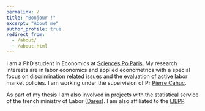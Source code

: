 ```yaml
---
permalink: /
title: "Bonjour !"
excerpt: "About me"
author_profile: true
redirect_from: 
  - /about/
  - /about.html
---
```


I am a PhD student in Economics at [Sciences Po Paris](https://www.sciencespo.fr/department-economics/en.html). My research interests are in labor economics and applied econometrics with a special focus on discrimination related issues and the evaluation of active labor market policies. I am working under the supervision of Pr [Pierre Cahuc](https://sites.google.com/site/pierrecahuc/).

As part of my thesis I am also involved in projects with the statistical service of the french ministry of Labor ([Dares](https://dares.travail-emploi.gouv.fr)). I am also affiliated to the [LIEPP](https://www.sciencespo.fr/liepp/en/users/pierrevilledieu.html).